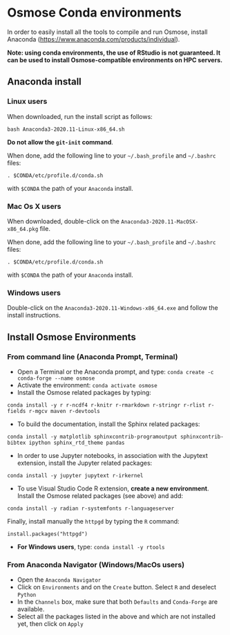 # Osmose Conda environments 

In order to easily install all the tools to compile and run Osmose, install Anaconda (https://www.anaconda.com/products/individual). 

**Note: using conda environments, the use of RStudio is not guaranteed. It can be used to install Osmose-compatible environments on HPC servers.**

## Anaconda install

### Linux users

When downloaded, run the install script as follows:

```
bash Anaconda3-2020.11-Linux-x86_64.sh
```

**Do not allow the `git-init` command**. 

When done, add the following line to your `~/.bash_profile` and `~/.bashrc` files:

```
. $CONDA/etc/profile.d/conda.sh
```

with `$CONDA` the path of your `Anaconda` install. 

### Mac Os X users

When downloaded, double-click on the ```Anaconda3-2020.11-MacOSX-x86_64.pkg``` file. 

When done, add the following line to your `~/.bash_profile` and `~/.bashrc` files:

```
. $CONDA/etc/profile.d/conda.sh
```

with `$CONDA` the path of your `Anaconda` install.

### Windows users

Double-click on the ```Anaconda3-2020.11-Windows-x86_64.exe``` and follow the install instructions. 

## Install Osmose Environments

### From command line (Anaconda Prompt, Terminal)

- Open a Terminal or the Anaconda prompt, and type: `conda create -c conda-forge --name osmose`
- Activate the environment: `conda activate osmose` 
- Install the Osmose related packages by typing:
```
conda install -y r r-ncdf4 r-knitr r-rmarkdown r-stringr r-rlist r-fields r-mgcv maven r-devtools
```
- To build the documentation, install the Sphinx related packages:
```
conda install -y matplotlib sphinxcontrib-programoutput sphinxcontrib-bibtex ipython sphinx_rtd_theme pandas
```
- In order to use Jupyter notebooks, in association with the Jupytext extension, install the Jupyter related packages:
```
conda install -y jupyter jupytext r-irkernel
```
- To use Visual Studio Code R extension, **create a new environment**. Install the Osmose related packages (see above) and add:
```
conda install -y radian r-systemfonts r-languageserver
```
Finally, install manually the `httpgd` by typing the `R` command:
```
install.packages("httpgd")
```

- **For Windows users**, type: `conda install -y rtools`

### From Anaconda Navigator (Windows/MacOs users)

- Open the `Anaconda Navigator`
- Click on `Environments` and on the `Create` button. Select `R` and deselect `Python`
- In the `Channels` box, make sure that both `Defaults` and `Conda-Forge` are available.
- Select all the packages listed in the above and which are not installed yet, then click on `Apply`
